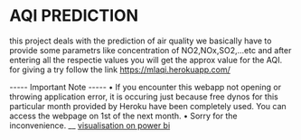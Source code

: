 # AQI PREDICTION
 
this project deals with the prediction of air quality 
we basically have to provide some parametrs like concentration
of NO2,NOx,SO2,...etc and after entering all the respectie values
you will get the approx value
for the AQI.
for giving a try follow the link https://mlaqi.herokuapp.com/



----- Important Note -----
• If you encounter this webapp not opening or throwing application error, it is occuring just because free dynos for this particular month provided by Heroku have been completely used. You can access the webpage on 1st of the next month.
• Sorry for the inconvenience.
__
[visualisation on power bi]()

